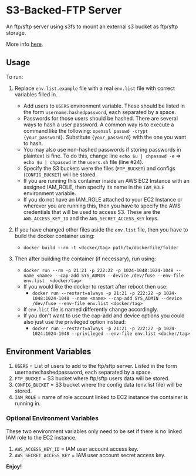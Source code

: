 # S3-Backed-FTP Server

An ftp/sftp server using s3fs to mount an external s3 bucket as ftp/sftp storage.

More info [here](http://cloudacademy.com/blog/s3-ftp-server/).

## Usage

To run:

1. Replace `env.list.example` file with a real `env.list` file with correct variables filled in.
    - Add users to `USERS` environment variable. These should be listed in the form `username:hashedpassword`, each separated by a space.
     - Passwords for those users should be hashed. There are several ways to hash a user password. A common way is to execute a command like the following: `openssl passwd -crypt {your_password}`. Substitute `{your_password}` with the one you want to hash.
     - You may also use non-hashed passwords if storing passwords in plaintext is fine. To do this, change line ` echo $u | chpasswd -e ` => ` echo $u | chpasswd ` in the `users.sh` file (line #24).
    - Specify the S3 buckets were the files (`FTP_BUCKET`) and configs (`CONFIG_BUCKET`) will be stored.
    - If you are running this container inside an AWS EC2 Instance with an assigned IAM_ROLE, then specify its name in the `IAM_ROLE` environment variable.
    - If you do not have an IAM_ROLE attached to your EC2 Instance or wherever you are running this, then you have to specify the AWS credentials that will be used to access S3. These are the `AWS_ACCESS_KEY_ID` and the `AWS_SECRET_ACCESS_KEY` keys.

2. If you have changed other files aside the `env.list` file, then you have to build the docker container using:

    - `docker build --rm -t <docker/tag> path/to/dockerfile/folder`

3. Then after building the container (if necessary), run using:

    - `docker run --rm -p 21:21 -p 222:22 -p 1024-1048:1024-1048 --name <name> --cap-add SYS_ADMIN --device /dev/fuse --env-file env.list  <docker/tag>`
    - If you would like the docker to restart after reboot then use:
        * `docker run --restart=always -p 21:21 -p 222:22 -p 1024-1048:1024-1048 --name <name> --cap-add SYS_ADMIN --device /dev/fuse --env-file env.list <docker/tag>`
    - If `env.list` file is named differently change accordingly.
    - If you don't want to use the cap-add and device options you could also just use the privileged option instead:
        * `docker run --restart=always -p 21:21 -p 222:22 -p 1024-1024:1024-1048 --privileged --env-file env.list <docker/tag>`
    
## Environment Variables

1. ` USERS ` = List of users to add to the ftp/sftp server. Listed in the form username:hashedpassword, each separated by a space.
2. ` FTP_BUCKET ` = S3 bucket where ftp/sftp users data will be stored.
3. ` CONFIG_BUCKET ` = S3 bucket where the config data (env.list file) will be stored.
4. ` IAM_ROLE ` = name of role account linked to EC2 instance the container is running in.

### Optional Environment Variables
These two environment variables only need to be set if there is no linked IAM role to the EC2 instance.

1. ` AWS_ACCESS_KEY_ID ` = IAM user account access key.
2. ` AWS_SECRET_ACCESS_KEY ` = IAM user account secret access key.

**Enjoy!**
